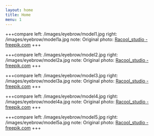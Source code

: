 ```yaml
---
layout: home
title: Home
menu: 1
---
```


+++compare
left: /images/eyebrow/model1.jpg
right: /images/eyebrow/model1a.jpg
note: Original photo: <a href="https://freepik.com">Racool_studio - freepik.com</a>
+++

+++compare
left: /images/eyebrow/model2.jpg
right: /images/eyebrow/model2a.jpg
note: Original photo: <a href="https://freepik.com">Racool_studio - freepik.com</a>
+++

+++compare
left: /images/eyebrow/model3.jpg
right: /images/eyebrow/model3a.jpg
note: Original photo: <a href="https://freepik.com">Racool_studio - freepik.com</a>
+++

+++compare
left: /images/eyebrow/model4.jpg
right: /images/eyebrow/model4a.jpg
note: Original photo: <a href="https://freepik.com">Racool_studio - freepik.com</a>
+++

+++compare
left: /images/eyebrow/model5.jpg
right: /images/eyebrow/model5a.jpg
note: Original photo: <a href="https://freepik.com">Racool_studio - freepik.com</a>
+++
